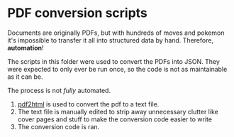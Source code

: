# PDF conversion scripts

Documents are originally PDFs, but with hundreds of moves and pokemon it's impossible to transfer it all into structured data by hand. Therefore, **automation**!

The scripts in this folder were used to convert the PDFs into JSON. They were expected to only ever be run once, so the code is not as maintainable as it can be.

The process is not _fully_ automated.

1. [pdf2html](https://www.npmjs.com/package/pdf2html) is used to convert the pdf to a text file.
2. The text file is manually edited to strip away unnecessary clutter like cover pages and stuff to make the conversion code easier to write
3. The conversion code is ran.
